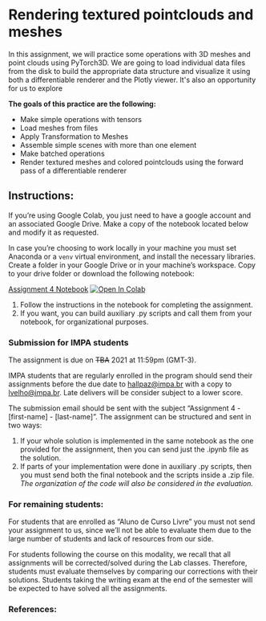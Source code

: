 
# Rendering textured pointclouds and meshes

In this assignment, we will practice some operations with 3D meshes and point clouds using PyTorch3D. We are going to load individual data files from the disk to build the appropriate data structure and visualize it using both a differentiable renderer and the Plotly viewer. It's also an opportunity for us to explore 

**The goals of this practice are the following:**

-   Make simple operations with tensors
-   Load meshes from files
-   Apply Transformation to Meshes
-   Assemble simple scenes with more than one element
-   Make batched operations
-   Render textured meshes and colored pointclouds using the forward pass of a differentiable renderer

## Instructions:
If you’re using Google Colab, you just need to have a google account and an associated Google Drive. Make a copy of the notebook located below and modify it as requested.

In case you’re choosing to work locally in your machine you must set Anaconda or a `venv` virtual environment, and install the necessary libraries. Create a folder in your Google Drive or in your machine’s workspace. Copy to your drive folder or download the following notebook:

[Assignment 4 Notebook](https://colab.research.google.com/github/hallpaz/3dsystems21/blob/main/assignments/Assignment4.ipynb)
<a href="https://colab.research.google.com/github/hallpaz/3dsystems21/blob/main/assignments/Assignment4.ipynb" target="_parent"><img src="https://colab.research.google.com/assets/colab-badge.svg" alt="Open In Colab"/></a>

1. Follow the instructions in the notebook for completing the assignment.
2. If you want, you can build auxiliary .py scripts and call them from your notebook, for organizational purposes.

### Submission for IMPA students
The assignment is due on ~~TBA~~ 2021 at 11:59pm (GMT-3).

IMPA students that are regularly enrolled in the program should send their assignments before the due date to [hallpaz@impa.br](mailto:hallpaz@impa.br) with a copy to [lvelho@impa.br](mailto:lvelho@impa.br). Late delivers will be consider subject to a lower score.

The submission email should be sent with the subject “Assignment 4 - [first-name] - [last-name]”. The assignment can be structured and sent in two ways:

1. If your whole solution is implemented in the same notebook as the one provided for the assignment, then you can send just the .ipynb file as the solution. 
2. If parts of your implementation were done in auxiliary .py scripts, then you must send both the final notebook and the scripts inside a .zip file.
*The organization of the code will also be considered in the evaluation.*

### For remaining students:
For students that are enrolled as “Aluno de Curso Livre” you must not send your assignment to us, since we’ll not be able to evaluate them due to the large number of students and lack of resources from our side.

For students following the course on this modality, we recall that all assignments will be corrected/solved during the Lab classes. Therefore, students must evaluate themselves by comparing our corrections with their solutions. Students taking the writing exam at the end of the semester will be expected to have solved all the assignments.

### References:
<!--stackedit_data:
eyJoaXN0b3J5IjpbNTk4MTEwOTcsLTIxMTU4MTU2NzEsMTM0OT
QzMjE2OV19
-->